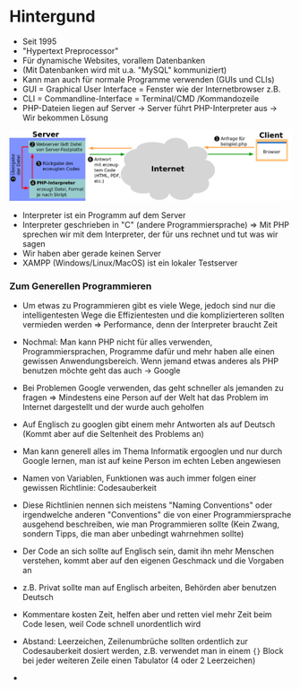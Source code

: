 # Hintergund

- Seit 1995
- "Hypertext Preprocessor"
- Für dynamische Websites, vorallem Datenbanken
- (Mit Datenbanken wird mit u.a. "MySQL" kommuniziert)
- Kann man auch für normale Programme verwenden (GUIs und CLIs)
- GUI = Graphical User Interface = Fenster wie der Internetbrowser z.B.
- CLI = Commandline-Interface = Terminal/CMD /Kommandozeile
- PHP-Dateien liegen auf Server -> Server führt PHP-Interpreter aus -> Wir bekommen Lösung

![Funktionsweise](Funktionsweise.png)

- Interpreter ist ein Programm auf dem Server
- Interpreter geschrieben in "C" (andere Programmiersprache)
=> Mit PHP sprechen wir mit dem Interpreter, der für uns rechnet und tut was wir sagen
- Wir haben aber gerade keinen Server
- XAMPP (Windows/Linux/MacOS) ist ein lokaler Testserver

### Zum Generellen Programmieren

- Um etwas zu Programmieren gibt es viele Wege, jedoch sind nur die intelligentesten Wege die Effizientesten und die komplizierteren sollten vermieden werden
=> Performance, denn der Interpreter braucht Zeit

- Nochmal: Man kann PHP nicht für alles verwenden, Programmiersprachen, Programme dafür und mehr haben alle einen gewissen Anwendungsbereich. Wenn jemand etwas anderes als PHP benutzen möchte geht das auch -> Google

- Bei Problemen Google verwenden, das geht schneller als jemanden zu fragen
=> Mindestens eine Person auf der Welt hat das Problem im Internet dargestellt und der wurde auch geholfen

- Auf Englisch zu googlen gibt einem mehr Antworten als auf Deutsch
(Kommt aber auf die Seltenheit des Problems an)

- Man kann generell alles im Thema Informatik ergooglen und nur durch Google lernen, man ist auf keine Person im echten Leben angewiesen

- Namen von Variablen, Funktionen was auch immer folgen einer gewissen Richtlinie: Codesauberkeit

- Diese Richtlinien nennen sich meistens "Naming Conventions" oder irgendwelche anderen "Conventions" die von einer Programmiersprache ausgehend beschreiben, wie man Programmieren sollte (Kein Zwang, sondern Tipps, die man aber unbedingt wahrnehmen sollte)

- Der Code an sich sollte auf Englisch sein, damit ihn mehr Menschen verstehen, kommt aber auf den eigenen Geschmack und die Vorgaben an
- z.B. Privat sollte man auf Englisch arbeiten, Behörden aber benutzen Deutsch

- Kommentare kosten Zeit, helfen aber und retten viel mehr Zeit beim Code lesen, weil Code schnell unordentlich wird

- Abstand: Leerzeichen, Zeilenumbrüche sollten ordentlich zur Codesauberkeit dosiert werden, z.B. verwendet man in einem `{}` Block bei jeder weiteren Zeile einen Tabulator (4 oder 2 Leerzeichen)

-
